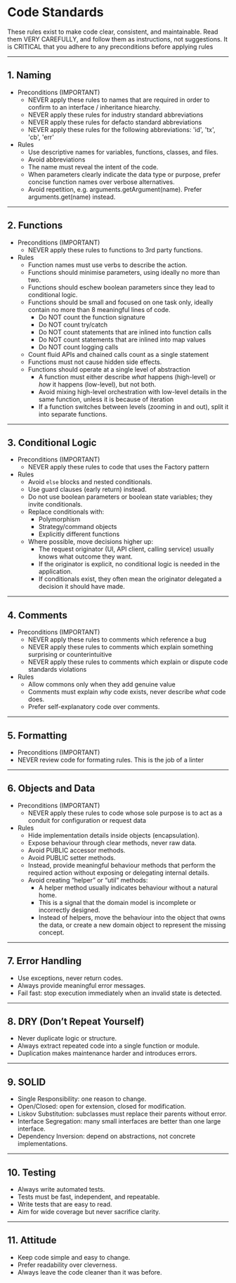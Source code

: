 # Code Standards

These rules exist to make code clear, consistent, and maintainable.
Read them VERY CAREFULLY, and follow them as instructions, not suggestions.
It is CRITICAL that you adhere to any preconditions before applying rules

---

## 1. Naming
- Preconditions (IMPORTANT)
  - NEVER apply these rules to names that are required in order to confirm to an interface / inheritance hiearchy.
  - NEVER apply these rules for industry standard abbreviations
  - NEVER apply these rules for defacto standard abbreviations
  - NEVER apply these rules for the following abbreviations: 'id', 'tx', 'cb', 'err'
- Rules
  - Use descriptive names for variables, functions, classes, and files.
  - Avoid abbreviations
  - The name must reveal the intent of the code.
  - When parameters clearly indicate the data type or purpose, prefer concise function names over verbose alternatives.
  - Avoid repetition, e.g. arguments.getArgument(name). Prefer arguments.get(name) instead.
---

## 2. Functions
- Preconditions (IMPORTANT)
  - NEVER apply these rules to functions to 3rd party functions.
- Rules
  - Function names must use verbs to describe the action.
  - Functions should minimise parameters, using ideally no more than two.
  - Functions should eschew boolean parameters since they lead to conditional logic.
  - Functions should be small and focused on one task only, ideally contain no more than 8 meaningful lines of code.
    - Do NOT count the function signature
    - Do NOT count try/catch
    - Do NOT count statements that are inlined into function calls
    - Do NOT count statements that are inlined into map values
    - Do NOT count logging calls
  - Count fluid APIs and chained calls count as a single statement
  - Functions must not cause hidden side effects.
  - Functions should operate at a single level of abstraction
    - A function must either describe *what* happens (high-level) or *how* it happens (low-level), but not both.
    - Avoid mixing high-level orchestration with low-level details in the same function, unless it is because of iteration
    - If a function switches between levels (zooming in and out), split it into separate functions.

---

## 3. Conditional Logic
- Preconditions (IMPORTANT)
  - NEVER apply these rules to code that uses the Factory pattern
- Rules
  - Avoid `else` blocks and nested conditionals.
  - Use guard clauses (early return) instead.
  - Do not use boolean parameters or boolean state variables; they invite conditionals.
  - Replace conditionals with:
    - Polymorphism
    - Strategy/command objects
    - Explicitly different functions
  - Where possible, move decisions higher up:
    - The request originator (UI, API client, calling service) usually knows what outcome they want.
    - If the originator is explicit, no conditional logic is needed in the application.
    - If conditionals exist, they often mean the originator delegated a decision it should have made.
---

## 4. Comments
- Preconditions (IMPORTANT)
  - NEVER apply these rules to comments which reference a bug
  - NEVER apply these rules to comments which explain something surprising or counterintuitive
  - NEVER apply these rules to comments which explain or dispute code standards violations
- Rules
  - Allow commons only when they add genuine value
  - Comments must explain *why* code exists, never describe *what* code does.
  - Prefer self-explanatory code over comments.

---

## 5. Formatting
- Preconditions (IMPORTANT)
 - NEVER review code for formating rules. This is the job of a linter

---

## 6. Objects and Data
- Preconditions (IMPORTANT)
  - NEVER apply these rules to code whose sole purpose is to act as a conduit for configuration or request data
- Rules
  - Hide implementation details inside objects (encapsulation).
  - Expose behaviour through clear methods, never raw data.
  - Avoid PUBLIC accessor methods.
  - Avoid PUBLIC setter methods.
  - Instead, provide meaningful behaviour methods that perform the required action without exposing or delegating internal details.
  - Avoid creating “helper” or “util” methods:
    - A helper method usually indicates behaviour without a natural home.
    - This is a signal that the domain model is incomplete or incorrectly designed.
    - Instead of helpers, move the behaviour into the object that owns the data, or create a new domain object to represent the missing concept.

---

## 7. Error Handling
- Use exceptions, never return codes.
- Always provide meaningful error messages.
- Fail fast: stop execution immediately when an invalid state is detected.

---

## 8. DRY (Don’t Repeat Yourself)
- Never duplicate logic or structure.
- Always extract repeated code into a single function or module.
- Duplication makes maintenance harder and introduces errors.

---

## 9. SOLID
- Single Responsibility: one reason to change.
- Open/Closed: open for extension, closed for modification.
- Liskov Substitution: subclasses must replace their parents without error.
- Interface Segregation: many small interfaces are better than one large interface.
- Dependency Inversion: depend on abstractions, not concrete implementations.

---

## 10. Testing
- Always write automated tests.
- Tests must be fast, independent, and repeatable.
- Write tests that are easy to read.
- Aim for wide coverage but never sacrifice clarity.

---

## 11. Attitude
- Keep code simple and easy to change.
- Prefer readability over cleverness.
- Always leave the code cleaner than it was before.
